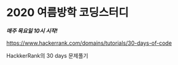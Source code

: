 # 2020 여름방학 코딩스터디

***매주 목요일 10시 시작!***

https://www.hackerrank.com/domains/tutorials/30-days-of-code

HackkerRank의 30 days 문제풀기 
